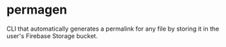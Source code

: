 # permagen
CLI that automatically generates a permalink for any file by storing it in the user's Firebase Storage bucket.

